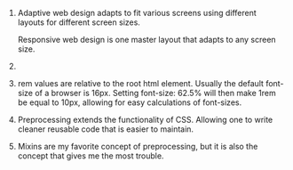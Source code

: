 1. Adaptive web design adapts to fit various screens using different layouts for different screen sizes.

    Responsive web design is one master layout that adapts to any screen size.

2. 

3. rem values are relative to the root html element. Usually the default font-size of a browser is 16px. Setting font-size: 62.5% will then make 1rem be equal to 10px, allowing for easy calculations of font-sizes.

4. Preprocessing extends the functionality of CSS. Allowing one to write cleaner reusable code that is easier to maintain.

5. Mixins are my favorite concept of preprocessing, but it is also the concept that gives me the most trouble.
